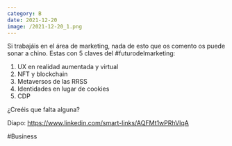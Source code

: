 ```yaml
--- 
category: B 
date: 2021-12-20 
image: /2021-12-20_1.png 
--- 
```


Si trabajáis en el área de marketing, nada de esto que os comento os puede sonar a chino. Estas con 5 claves del #futurodelmarketing:

1) UX en realidad aumentada y virtual
2) NFT y blockchain
3) Metaversos de las RRSS
4) Identidades en lugar de cookies
5) CDP

¿Creéis que falta alguna?

Diapo: https://www.linkedin.com/smart-links/AQFMt1wPRhVlqA

#Business
